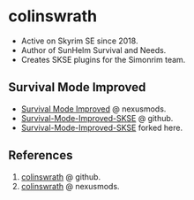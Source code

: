 # colinswrath

- Active on Skyrim SE since 2018.
- Author of SunHelm Survival and Needs.
- Creates SKSE plugins for the Simonrim team.

## Survival Mode Improved

- [Survival Mode Improved](https://www.nexusmods.com/skyrimspecialedition/mods/78244) @ nexusmods.
- [Survival-Mode-Improved-SKSE](https://github.com/colinswrath/Survival-Mode-Improved-SKSE) @ github.
- [Survival-Mode-Improved-SKSE](https://github.com/bgsce-dinadan/Survival-Mode-Improved-SKSE) forked here.

## References

1. [colinswrath](https://github.com/colinswrath) @ github.
2. [colinswrath](https://next.nexusmods.com/profile/colinswrath/mods) @ nexusmods.
